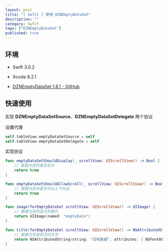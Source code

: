 ```yaml
---
layout: post
title: "[ Swfit ] 使用 DZNEmptyDataSet"
description: ""
category: Swfit
tags: ["DZNEmptyDataSet"]
published: true
---
```


## 环境

* Swift 3.0.2

* Xcode 8.2.1

* [DZNEmptyDataSet 1.8.1 - GitHub](https://github.com/dzenbot/DZNEmptyDataSet)

## 快速使用

实现 **DZNEmptyDataSetSource**、**DZNEmptyDataSetDelegate** 两个协议

设置代理

```swift
self.tableView.emptyDataSetSource = self
self.tableView.emptyDataSetDelegate = self
```

实现协议

```swift
func emptyDataSetShouldDisplay(_ scrollView: UIScrollView!) -> Bool {
    // 数据为空时是否显示
    return true
}

func emptyDataSetShouldAllowScroll(_ scrollView: UIScrollView!) -> Bool {
    // 数据为空时是否可以上下拉动
    return true
}

func image(forEmptyDataSet scrollView: UIScrollView!) -> UIImage! {
	// 数据为空时显示的图片
    return UIImage(named: "emptyData")
}

func title(forEmptyDataSet scrollView: UIScrollView!) -> NSAttributedString! {
	// 数据为空是显示的文字
    return NSAttributedString(string: "没有数据", attributes: [ NSFontAttributeName : UIFont(name: "HelveticaNeue", size: 17)!, NSForegroundColorAttributeName : UIColor.red() ])
}
```